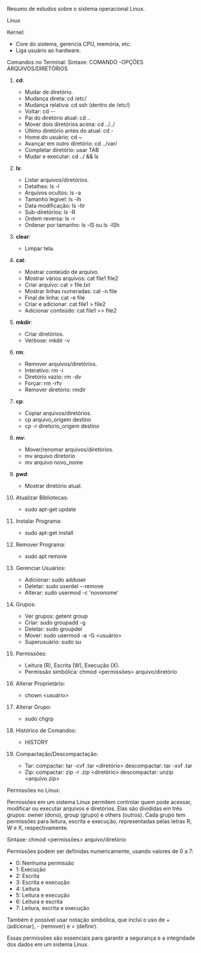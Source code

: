 Resumo de estudos sobre o sistema operacional Linux.

Linux

Kernel:
- Core do sistema, gerencia CPU, memória, etc.
- Liga usuário ao hardware.

Comandos no Terminal:
Sintaxe: COMANDO -OPÇÕES ARQUIVOS/DIRETÓRIOS

1. **cd**:
   - Mudar de diretório.
   - Mudança direta: cd /etc/
   - Mudança relativa: cd ssh (dentro de /etc/)
   - Voltar: cd --
   - Pai do diretório atual: cd ..
   - Mover dois diretórios acima: cd ../../
   - Último diretório antes do atual: cd -
   - Home do usuário: cd ~
   - Avançar em outro diretório: cd ../var/
   - Completar diretório: usar TAB
   - Mudar e executar: cd ../ && ls

2. **ls**:
   - Listar arquivos/diretórios.
   - Detalhes: ls -l
   - Arquivos ocultos: ls -a
   - Tamanho legível: ls -lh
   - Data modificação: ls -ltr
   - Sub-diretórios: ls -R
   - Ordem reversa: ls -r
   - Ordenar por tamanho: ls -lS ou ls -lSh

3. **clear**:
   - Limpar tela.

4. **cat**:
   - Mostrar conteúdo de arquivo.
   - Mostrar vários arquivos: cat file1 file2
   - Criar arquivo: cat > file.txt
   - Mostrar linhas numeradas: cat -n file
   - Final de linha: cat -e file
   - Criar e adicionar: cat file1 > file2
   - Adicionar conteúdo: cat file1 >> file2

5. **mkdir**:
   - Criar diretórios.
   - Verbose: mkdir -v

6. **rm**:
   - Remover arquivos/diretórios.
   - Interativo: rm -i
   - Diretório vazio: rm -dv
   - Forçar: rm -rfv
   - Remover diretório: rmdir

7. **cp**:
   - Copiar arquivos/diretórios.
   - cp arquivo_origem destino
   - cp -r diretorio_origem destino

8. **mv**:
   - Mover/renomar arquivos/diretórios.
   - mv arquivo diretorio
   - mv arquivo novo_nome

9. **pwd**:
   - Mostrar diretório atual.

10. Atualizar Bibliotecas:
    - sudo apt-get update

11. Instalar Programa:
    - sudo apt-get install <programa>

12. Remover Programa:
    - sudo apt remove <programa>

13. Gerenciar Usuários:
    - Adicionar: sudo adduser <nome>
    - Deletar: sudo userdel --remove <nome>
    - Alterar: sudo usermod -c 'novonome' <nome>

14. Grupos:
    - Ver grupos: getent group
    - Criar: sudo groupadd -g <id> <nome>
    - Deletar: sudo groupdel <nome>
    - Mover: sudo usermod -a -G <grupo> <usuário>
    - Superusuário: sudo su

15. Permissões:
    - Leitura (R), Escrita (W), Execução (X).
    - Permissão simbólica: chmod <permissões> arquivo/diretório

16. Alterar Proprietário:
    - chown <usuário> <arquivo>

17. Alterar Grupo:
    - sudo chgrp <grupo> <arquivo>

18. Histórico de Comandos:
    - HISTORY

19. Compactação/Descompactação:
    - Tar: compactar: tar -cvf <arquivo>.tar <diretório>
           descompactar: tar -xvf <arquivo>.tar
    - Zip: compactar: zip -r <arquivo>.zip <diretório>
           descompactar: unzip <arquivo.zip>

Permissões no Linux:

Permissões em um sistema Linux permitem controlar quem pode acessar, modificar ou executar arquivos e diretórios. Elas são divididas em três grupos: owner (dono), group (grupo) e others (outros). Cada grupo tem permissões para leitura, escrita e execução, representadas pelas letras R, W e X, respectivamente.

Sintaxe: chmod <permissões> arquivo/diretório

Permissões podem ser definidas numericamente, usando valores de 0 a 7:
- 0: Nenhuma permissão
- 1: Execução
- 2: Escrita
- 3: Escrita e execução
- 4: Leitura
- 5: Leitura e execução
- 6: Leitura e escrita
- 7: Leitura, escrita e execução

Também é possível usar notação simbólica, que inclui o uso de + (adicionar), - (remover) e = (definir).

Essas permissões são essenciais para garantir a segurança e a integridade dos dados em um sistema Linux.
